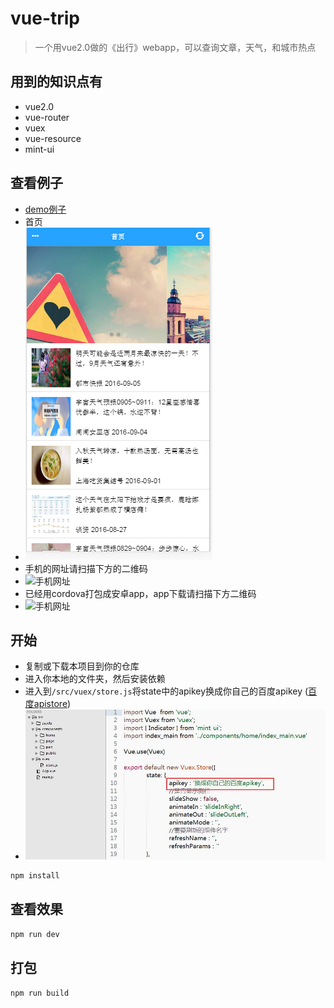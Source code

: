 # vue-trip



> 一个用vue2.0做的《出行》webapp，可以查询文章，天气，和城市热点



## 用到的知识点有
- vue2.0
- vue-router
- vuex
- vue-resource
- mint-ui

## 查看例子

- [demo例子](http://http://vue-trip.wenye123.com//#/)
- 首页
- ![首页](./demo/home.png)
- 手机的网址请扫描下方的二维码
- ![手机网址](./demo/phone.jpg)
- 已经用cordova打包成安卓app，app下载请扫描下方二维码
- ![手机网址](./demo/phone_apk.jpg)


## 开始

 - 复制或下载本项目到你的仓库
 - 进入你本地的文件夹，然后安装依赖
 - 进入到`/src/vuex/store.js`将state中的apikey换成你自己的百度apikey ([百度apistore](http://apistore.baidu.com/))
 - ![apikey修改](./demo/apikey.jpg)

``` javascript
npm install
```

## 查看效果
``` javascript
npm run dev

```

## 打包

``` javascript
npm run build

```